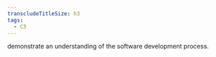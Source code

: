 ```yaml
---
transcludeTitleSize: h3
tags:
  - C3
---
```

demonstrate an understanding of the software development process.